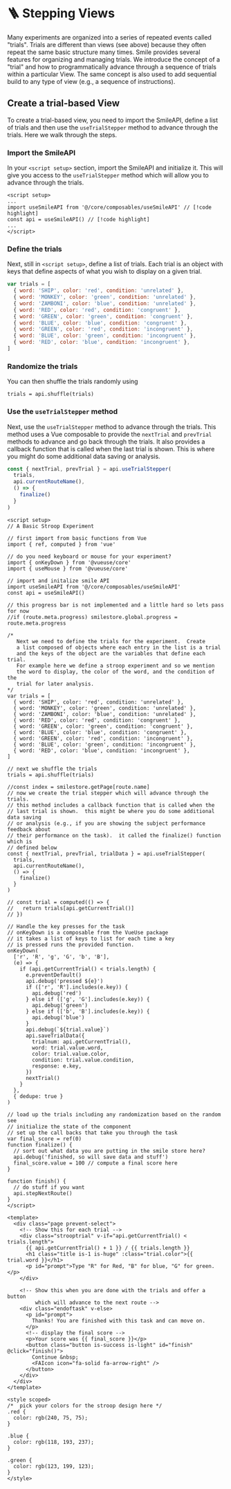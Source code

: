 # :ladder: Stepping Views

Many experiments are organized into a series of repeated events called "trials".
Trials are different than views (see above) because they often repeat the same
basic structure many times. Smile provides several features for organizing and
managing trials. We introduce the concept of a "trial" and how to
programmatically advance through a sequence of trials within a particular View.
The same concept is also used to add sequential build to any type of view (e.g.,
a sequence of instructions).

## Create a trial-based View

To create a trial-based view, you need to import the SmileAPI, define a list of
trials and then use the `useTrialStepper` method to advance through the trials.
Here we walk through the steps.

### Import the SmileAPI

In your `<script setup>` section, import the SmileAPI and initialize it. This
will give you access to the `useTrialStepper` method which will allow you to
advance through the trials.

```vue
<script setup>
...
import useSmileAPI from '@/core/composables/useSmileAPI' // [!code highlight]
const api = useSmileAPI() // [!code highlight]
...
</script>
```

### Define the trials

Next, still in `<script setup>`, define a list of trials. Each trial is an
object with keys that define aspects of what you wish to display on a given
trial.

```js
var trials = [
  { word: 'SHIP', color: 'red', condition: 'unrelated' },
  { word: 'MONKEY', color: 'green', condition: 'unrelated' },
  { word: 'ZAMBONI', color: 'blue', condition: 'unrelated' },
  { word: 'RED', color: 'red', condition: 'congruent' },
  { word: 'GREEN', color: 'green', condition: 'congruent' },
  { word: 'BLUE', color: 'blue', condition: 'congruent' },
  { word: 'GREEN', color: 'red', condition: 'incongruent' },
  { word: 'BLUE', color: 'green', condition: 'incongruent' },
  { word: 'RED', color: 'blue', condition: 'incongruent' },
]
```

### Randomize the trials

You can then shuffle the trials randomly using

```vue
trials = api.shuffle(trials)
```

### Use the `useTrialStepper` method

Next, use the `useTrialStepper` method to advance through the trials. This
method uses a Vue composable to provide the `nextTrial` and `prevTrial` methods
to advance and go back through the trials. It also provides a callback function
that is called when the last trial is shown. This is where you might do some
additional data saving or analysis.

```js
const { nextTrial, prevTrial } = api.useTrialStepper(
  trials,
  api.currentRouteName(),
  () => {
    finalize()
  }
)
```

```vue
<script setup>
// A Basic Stroop Experiment

// first import from basic functions from Vue
import { ref, computed } from 'vue'

// do you need keyboard or mouse for your experiment?
import { onKeyDown } from '@vueuse/core'
import { useMouse } from '@vueuse/core'

// import and initalize smile API
import useSmileAPI from '@/core/composables/useSmileAPI'
const api = useSmileAPI()

// this progress bar is not implemented and a little hard so lets pass for now
//if (route.meta.progress) smilestore.global.progress = route.meta.progress

/*
   Next we need to define the trials for the experiment.  Create
   a list composed of objects where each entry in the list is a trial
   and the keys of the object are the variables that define each trial.
   For example here we define a stroop experiment and so we mention
   the word to display, the color of the word, and the condition of the
   trial for later analysis.
*/
var trials = [
  { word: 'SHIP', color: 'red', condition: 'unrelated' },
  { word: 'MONKEY', color: 'green', condition: 'unrelated' },
  { word: 'ZAMBONI', color: 'blue', condition: 'unrelated' },
  { word: 'RED', color: 'red', condition: 'congruent' },
  { word: 'GREEN', color: 'green', condition: 'congruent' },
  { word: 'BLUE', color: 'blue', condition: 'congruent' },
  { word: 'GREEN', color: 'red', condition: 'incongruent' },
  { word: 'BLUE', color: 'green', condition: 'incongruent' },
  { word: 'RED', color: 'blue', condition: 'incongruent' },
]

// next we shuffle the trials
trials = api.shuffle(trials)

//const index = smilestore.getPage[route.name]
// now we create the trial stepper which will advance through the trials.
// this method includes a callback function that is called when the
// last trial is shown.  this might be where you do some additional data saving
// or analysis (e.g., if you are showing the subject performance feedback about
// their performance on the task).  it called the finalize() function which is
// defined below
const { nextTrial, prevTrial, trialData } = api.useTrialStepper(
  trials,
  api.currentRouteName(),
  () => {
    finalize()
  }
)

// const trial = computed(() => {
//   return trials[api.getCurrentTrial()]
// })

// Handle the key presses for the task
// onKeyDown is a composable from the VueUse package
// it takes a list of keys to list for each time a key
// is pressed runs the provided function.
onKeyDown(
  ['r', 'R', 'g', 'G', 'b', 'B'],
  (e) => {
    if (api.getCurrentTrial() < trials.length) {
      e.preventDefault()
      api.debug('pressed ${e}')
      if (['r', 'R'].includes(e.key)) {
        api.debug('red')
      } else if (['g', 'G'].includes(e.key)) {
        api.debug('green')
      } else if (['b', 'B'].includes(e.key)) {
        api.debug('blue')
      }
      api.debug(`${trial.value}`)
      api.saveTrialData({
        trialnum: api.getCurrentTrial(),
        word: trial.value.word,
        color: trial.value.color,
        condition: trial.value.condition,
        response: e.key,
      })
      nextTrial()
    }
  },
  { dedupe: true }
)

// load up the trials including any randomization based on the random see
// initialize the state of the component
// set up the call backs that take you through the task
var final_score = ref(0)
function finalize() {
  // sort out what data you are putting in the smile store here?
  api.debug('finished, so will save data and stuff')
  final_score.value = 100 // compute a final score here
}

function finish() {
  // do stuff if you want
  api.stepNextRoute()
}
</script>

<template>
  <div class="page prevent-select">
    <!-- Show this for each trial -->
    <div class="strooptrial" v-if="api.getCurrentTrial() < trials.length">
      {{ api.getCurrentTrial() + 1 }} / {{ trials.length }}
      <h1 class="title is-1 is-huge" :class="trial.color">{{ trial.word }}</h1>
      <p id="prompt">Type "R" for Red, "B" for blue, "G" for green.</p>
    </div>

    <!-- Show this when you are done with the trials and offer a button
         which will advance to the next route -->
    <div class="endoftask" v-else>
      <p id="prompt">
        Thanks! You are finished with this task and can move on.
      </p>
      <!-- display the final score -->
      <p>Your score was {{ final_score }}</p>
      <button class="button is-success is-light" id="finish" @click="finish()">
        Continue &nbsp;
        <FAIcon icon="fa-solid fa-arrow-right" />
      </button>
    </div>
  </div>
</template>

<style scoped>
/*  pick your colors for the stroop design here */
.red {
  color: rgb(240, 75, 75);
}

.blue {
  color: rgb(118, 193, 237);
}

.green {
  color: rgb(123, 199, 123);
}
</style>
```
